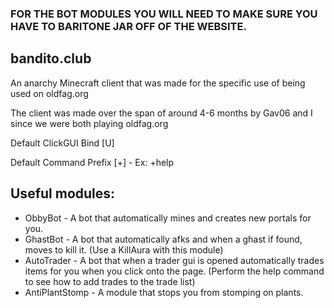 ### FOR THE BOT MODULES YOU WILL NEED TO MAKE SURE YOU HAVE TO BARITONE JAR OFF OF THE WEBSITE.

## bandito.club
An anarchy Minecraft client that was made for the specific use of being used on oldfag.org

The client was made over the span of around 4-6 months by Gav06 and I since we were both playing oldfag.org

Default ClickGUI Bind [U]

Default Command Prefix [+] - Ex: +help

## Useful modules:
* ObbyBot - A bot that automatically mines and creates new portals for you.
* GhastBot - A bot that automatically afks and when a ghast if found, moves to kill it. (Use a KillAura with this module)
* AutoTrader - A bot that when a trader gui is opened automatically trades items for you when you click onto the page. (Perform the help command to see how to add trades to the trade list)
* AntiPlantStomp - A module that stops you from stomping on plants.
